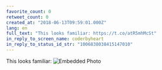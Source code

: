 ```yaml
---
favorite_count: 0
retweet_count: 0
created_at: "2018-06-13T09:59:01.000Z"
lang: en
full_text: "This looks familiar: https://t.co/atR5mhMcSt"
in_reply_to_screen_name: coderbyheart
in_reply_to_status_id_str: "1006838038415147010"
---
```


This looks familiar:
![Embedded Photo](https://twitter-media-coderbyheart.s3.eu-north-1.amazonaws.com/1006838340208021504-DfkCH0FX0AAgLU9.jpg)
